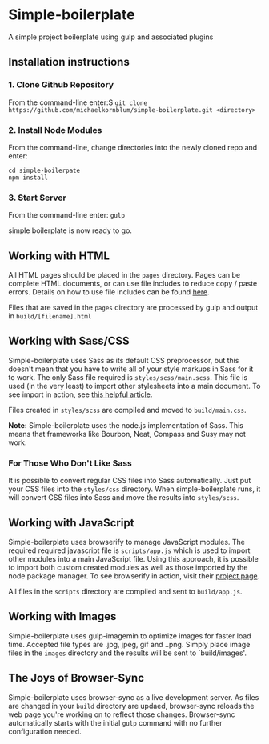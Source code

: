 # Simple-boilerplate
A simple project boilerplate using gulp and associated plugins

## Installation instructions

### 1. Clone Github Repository
From the command-line enter:S
`git clone https://github.com/michaelkornblum/simple-boilerplate.git <directory> `

### 2. Install Node Modules
From the command-line, change directories into the newly cloned repo and enter:
```
cd simple-boilerpate
npm install
```

### 3. Start Server
From the command-line enter:
`gulp`

simple boilerplate is now ready to go.

## Working with HTML
All HTML pages should be placed in the `pages` directory. Pages can be complete HTML documents, or can use file includes to reduce copy / paste errors. Details on how to use file includes can be found [here](https://www.npmjs.com/package/gulp-file-include).

Files that are saved in the `pages` directory are processed by gulp and output in `build/[filename].html`

## Working with Sass/CSS
Simple-boilerplate uses Sass as its default CSS preprocessor, but this doesn't mean that you have to write all of your style markups in Sass for it to work. The only Sass file required is `styles/scss/main.scss`. This file is used (in the very least) to import other stylesheets into a main document. To see import in action, see [this helpful article](http://sass-lang.com/guide). 

Files created in `styles/scss` are compiled and moved to `build/main.css`.

**Note:** Simple-boilerplate uses the node.js implementation of Sass. This means that frameworks like Bourbon, Neat, Compass and Susy may not work.

### For Those Who Don't Like Sass 
It is possible to convert regular CSS files into Sass automatically. Just put your CSS files into the `styles/css` directory. When simple-boilerplate runs, it will convert CSS files into Sass and move the results into `styles/scss`.

## Working with JavaScript
Simple-boilerplate uses browserify to manage JavaScript modules. The required required javascript file is `scripts/app.js` which is used to import other modules into a main JavaScript file. Using this approach, it is possible to import both custom created modules as well as those imported by the node package manager. To see browserify in action, visit their [project page](browserify.org).

All files in the `scripts` directory are compiled and sent to `build/app.js`.

## Working with Images
Simple-boilerplate uses gulp-imagemin to optimize images for faster load time. Accepted file types are .jpg, jpeg, gif and ..png. Simply place image files in the `images` directory and the results will be sent to `build/images'.

## The Joys of Browser-Sync
Simple-boilerplate uses browser-sync as a live development server. As files are changed in your `build` directory are updaed, browser-sync reloads the web page you're working on to reflect those changes. Browser-sync automatically starts with the initial `gulp` command with no further configuration needed.
